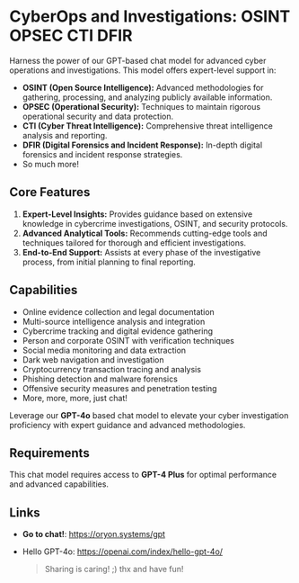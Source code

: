 # CyberOps and Investigations: OSINT OPSEC CTI DFIR

Harness the power of our GPT-based chat model for advanced cyber operations and investigations. This model offers expert-level support in:

- **OSINT (Open Source Intelligence):** Advanced methodologies for gathering, processing, and analyzing publicly available information.
- **OPSEC (Operational Security):** Techniques to maintain rigorous operational security and data protection.
- **CTI (Cyber Threat Intelligence):** Comprehensive threat intelligence analysis and reporting.
- **DFIR (Digital Forensics and Incident Response):** In-depth digital forensics and incident response strategies.
- So much more!

## Core Features

1. **Expert-Level Insights:** Provides guidance based on extensive knowledge in cybercrime investigations, OSINT, and security protocols.
2. **Advanced Analytical Tools:** Recommends cutting-edge tools and techniques tailored for thorough and efficient investigations.
3. **End-to-End Support:** Assists at every phase of the investigative process, from initial planning to final reporting.

## Capabilities

- Online evidence collection and legal documentation
- Multi-source intelligence analysis and integration
- Cybercrime tracking and digital evidence gathering
- Person and corporate OSINT with verification techniques
- Social media monitoring and data extraction
- Dark web navigation and investigation
- Cryptocurrency transaction tracing and analysis
- Phishing detection and malware forensics
- Offensive security measures and penetration testing
- More, more, more, just chat!

Leverage our **GPT-4o** based chat model to elevate your cyber investigation proficiency with expert guidance and advanced methodologies.

## Requirements

This chat model requires access to **GPT-4 Plus** for optimal performance and advanced capabilities.

## Links

- **Go to chat!**: https://oryon.systems/gpt
- Hello GPT-4o: https://openai.com/index/hello-gpt-4o/


  > Sharing is caring! ;) thx and have fun!




